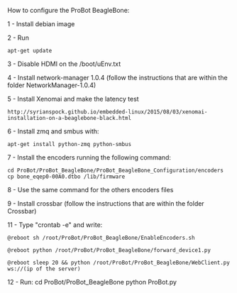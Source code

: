 How to configure the ProBot BeagleBone:

1 - Install debian image

2 - Run 
	
	apt-get update

3 - Disable HDMI on the /boot/uEnv.txt

4 - Install network-manager 1.0.4 (follow the instructions that are within the folder NetworkManager-1.0.4)

5 - Install Xenomai and make the latency test

    http://syrianspock.github.io/embedded-linux/2015/08/03/xenomai-installation-on-a-beaglebone-black.html

6 - Install zmq and smbus with:
    
    apt-get install python-zmq python-smbus

7 - Install the encoders running the following command: 

	cd ProBot/ProBot_BeagleBone/ProBot_BeagleBone_Configuration/encoders
	cp bone_eqep0-00A0.dtbo /lib/firmware

8 - Use the same command for the others encoders files

9 - Install crossbar (follow the instructions that are within the folder Crossbar)

11 - Type "crontab -e" and write:

	@reboot sh /root/ProBot/ProBot_BeagleBone/EnableEncoders.sh
	
	@reboot python /root/ProBot/ProBot_BeagleBone/forward_device1.py
	
	@reboot sleep 20 && python /root/ProBot/ProBot_BeagleBone/WebClient.py ws://(ip of the server)
	
12 - Run:
	cd ProBot/ProBot_BeagleBone
	python ProBot.py
